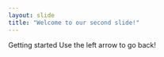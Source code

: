 ```yaml
---
layout: slide
title: "Welcome to our second slide!"
---
```

Getting started
Use the left arrow to go back!
